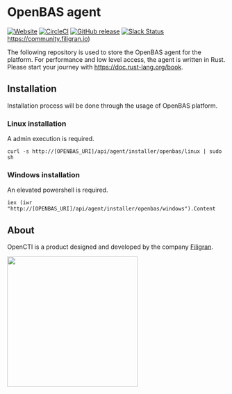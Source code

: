 # OpenBAS agent

[![Website](https://img.shields.io/badge/website-openbas.io-blue.svg)](https://openbas.io)
[![CircleCI](https://circleci.com/gh/OpenBAS-Platform/agent.svg?style=shield)](https://circleci.com/gh/OpenBAS-Platform/agent/tree/master)
[![GitHub release](https://img.shields.io/github/release/OpenBAS-Platform/agent.svg)](https://github.com/OpenBAS-Platform/agent/releases/latest)
[![Slack Status](https://img.shields.io/badge/slack-3K%2B%20members-4A154B)](https://community.filigran.io)https://community.filigran.io)

The following repository is used to store the OpenBAS agent for the platform. For performance and low level access, the agent is written in Rust. Please start your journey with https://doc.rust-lang.org/book.

## Installation

Installation process will be done through the usage of OpenBAS platform.

### Linux installation

A admin execution is required.

`curl -s http://[OPENBAS_URI]/api/agent/installer/openbas/linux | sudo sh`

### Windows installation

An elevated powershell is required.

`iex (iwr "http://[OPENBAS_URI]/api/agent/installer/openbas/windows").Content`

## About

OpenCTI is a product designed and developed by the company [Filigran](https://filigran.io).

<a href="https://filigran.io" alt="Filigran"><img src="https://github.com/OpenCTI-Platform/opencti/raw/master/.github/img/logo_filigran.png" width="300" /></a>
